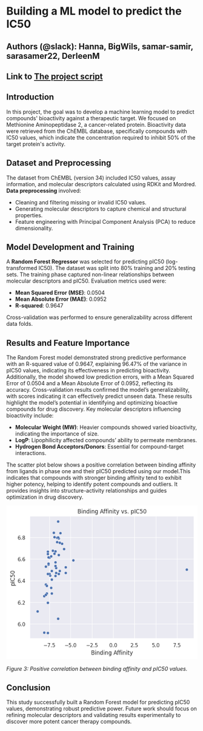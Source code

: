 # Building a ML model to predict the IC50
## Authors (@slack): Hanna, BigWils, samar-samir, sarasamer22, DerleenM
## Link to [The project script](https://github.com/Hana-Nadir/hackbio_cancer_internship_stage_3/blob/main/ML%20project%20python%20script/Building%20ML%20model%20to%20predict%20the%20pIC50.ipynb)

## Introduction
In this project, the goal was to develop a machine learning model to predict compounds' bioactivity against a therapeutic target. We focused on Methionine Aminopeptidase 2, a cancer-related protein. Bioactivity data were retrieved from the ChEMBL database, specifically compounds with IC50 values, which indicate the concentration required to inhibit 50% of the target protein's activity.

## Dataset and Preprocessing
The dataset from ChEMBL (version 34) included IC50 values, assay information, and molecular descriptors calculated using RDKit and Mordred. **Data preprocessing** involved:
- Cleaning and filtering missing or invalid IC50 values.
- Generating molecular descriptors to capture chemical and structural properties.
- Feature engineering with Principal Component Analysis (PCA) to reduce dimensionality.


## Model Development and Training
A **Random Forest Regressor** was selected for predicting pIC50 (log-transformed IC50). The dataset was split into 80% training and 20% testing sets. The training phase captured non-linear relationships between molecular descriptors and pIC50. Evaluation metrics used were:
- **Mean Squared Error (MSE)**: 0.0504
- **Mean Absolute Error (MAE)**: 0.0952
- **R-squared**: 0.9647

Cross-validation was performed to ensure generalizability across different data folds.

## Results and Feature Importance
The Random Forest model demonstrated strong predictive performance with an R-squared value of 0.9647, explaining 96.47% of the variance in pIC50 values, indicating its effectiveness in predicting bioactivity. Additionally, the model showed low prediction errors, with a Mean Squared Error of 0.0504 and a Mean Absolute Error of 0.0952, reflecting its accuracy. Cross-validation results confirmed the model’s generalizability, with scores indicating it can effectively predict unseen data. These results highlight the model’s potential in identifying and optimizing bioactive compounds for drug discovery.
Key molecular descriptors influencing bioactivity include:
- **Molecular Weight (MW)**: Heavier compounds showed varied bioactivity, indicating the importance of size.
- **LogP**: Lipophilicity affected compounds’ ability to permeate membranes.
- **Hydrogen Bond Acceptors/Donors**: Essential for compound-target interactions.

The scatter plot below shows a positive correlation between binding affinity from ligands in phase one and their pIC50 predicted using our model.This indicates that compounds with stronger binding affinity tend to exhibit higher potency, helping to identify potent compounds and outliers. It provides insights into structure-activity relationships and guides optimization in drug discovery.

![Binding Affinity vs. pIC50](https://github.com/Wilsudofia/Hackbio-Phase-2/blob/main/Phase%202/pIC50%20VS%20Docking%20score.png)

*Figure 3: Positive correlation between binding affinity and pIC50 values.*

## Conclusion
This study successfully built a Random Forest model for predicting pIC50 values, demonstrating robust predictive power. Future work should focus on refining molecular descriptors and validating results experimentally to discover more potent cancer therapy compounds.
